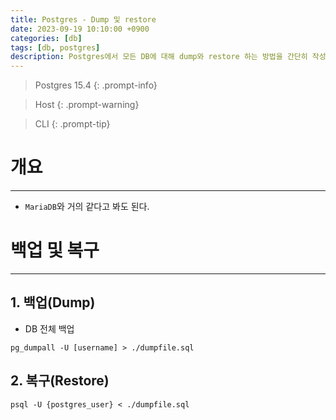 ```yaml
---
title: Postgres - Dump 및 restore
date: 2023-09-19 10:10:00 +0900
categories: [db]
tags: [db, postgres]
description: Postgres에서 모든 DB에 대해 dump와 restore 하는 방법을 간단히 작성해 보았다.
---
```


>Postgres 15.4
{: .prompt-info}

>Host
{: .prompt-warning}

>CLI
{: .prompt-tip}

# 개요
---

* `MariaDB`와 거의 같다고 봐도 된다.

# 백업 및 복구
---

## 1. 백업(Dump)

* DB 전체 백업

```shell
pg_dumpall -U [username] > ./dumpfile.sql
```

## 2. 복구(Restore)

```shell
psql -U {postgres_user} < ./dumpfile.sql
```